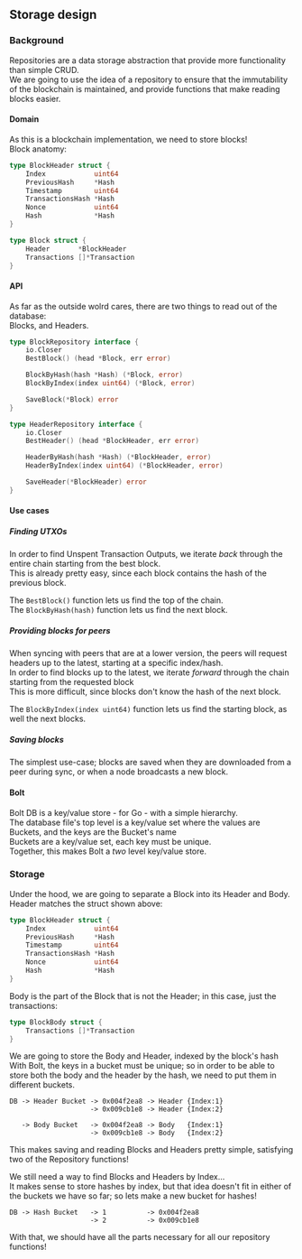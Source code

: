 ## Storage design

### Background

Repositories are a data storage abstraction that provide more functionality than simple CRUD.  
We are going to use the idea of a repository to ensure that the immutability of the blockchain is maintained, and provide functions that make reading blocks easier.

#### Domain

As this is a blockchain implementation, we need to store blocks!  
Block anatomy:

```go
type BlockHeader struct {
	Index            uint64
	PreviousHash     *Hash
	Timestamp        uint64
	TransactionsHash *Hash
	Nonce            uint64
	Hash             *Hash
}

type Block struct {
 	Header       *BlockHeader
 	Transactions []*Transaction
}
```

#### API

As far as the outside wolrd cares, there are two things to read out of the database:  
Blocks, and Headers.  

```go
type BlockRepository interface {
	io.Closer
	BestBlock() (head *Block, err error)

	BlockByHash(hash *Hash) (*Block, error)
	BlockByIndex(index uint64) (*Block, error)

	SaveBlock(*Block) error
}

type HeaderRepository interface {
	io.Closer
	BestHeader() (head *BlockHeader, err error)

	HeaderByHash(hash *Hash) (*BlockHeader, error)
	HeaderByIndex(index uint64) (*BlockHeader, error)

	SaveHeader(*BlockHeader) error
}
```

#### Use cases

##### Finding UTXOs

In order to find Unspent Transaction Outputs, we iterate *back* through the entire chain starting from the best block.  
This is already pretty easy, since each block contains the hash of the previous block.  

The `BestBlock()` function lets us find the top of the chain.  
The `BlockByHash(hash)` function lets us find the next block.

##### Providing blocks for peers

When syncing with peers that are at a lower version, the peers will request headers up to the latest, starting at a specific index/hash.  
In order to find blocks up to the latest, we iterate *forward* through the chain starting from the requested block  
This is more difficult, since blocks don't know the hash of the next block.

The `BlockByIndex(index uint64)` function lets us find the starting block, as well the next blocks.

##### Saving blocks

The simplest use-case; blocks are saved when they are downloaded from a peer during sync, or when a node broadcasts a new block.

#### Bolt

Bolt DB is a key/value store - for Go - with a simple hierarchy.  
The database file's top level is a key/value set where the values are Buckets, and the keys are the Bucket's name  
Buckets are a key/value set, each key must be unique.  
Together, this makes Bolt a *two* level key/value store.

### Storage

Under the hood, we are going to separate a Block into its Header and Body.  
Header matches the struct shown above:

```go
type BlockHeader struct {
	Index            uint64
	PreviousHash     *Hash
	Timestamp        uint64
	TransactionsHash *Hash
	Nonce            uint64
	Hash             *Hash
}
```

Body is the part of the Block that is not the Header; in this case, just the transactions:

```go
type BlockBody struct {
 	Transactions []*Transaction
}
```

We are going to store the Body and Header, indexed by the block's hash  
With Bolt, the keys in a bucket must be unique; 
so in order to be able to store both the body and the header by the hash, 
we need to put them in different buckets.

```
DB -> Header Bucket -> 0x004f2ea8 -> Header {Index:1}  
                    -> 0x009cb1e8 -> Header {Index:2}  
                    
   -> Body Bucket   -> 0x004f2ea8 -> Body   {Index:1}  
                    -> 0x009cb1e8 -> Body   {Index:2}
```

This makes saving and reading Blocks and Headers pretty simple, satisfying two of the Repository functions!  

We still need a way to find Blocks and Headers by Index...  
It makes sense to store hashes by index, but that idea doesn't fit in either of the buckets we have so far; so lets make a new bucket for hashes!

```
DB -> Hash Bucket   -> 1          -> 0x004f2ea8
                    -> 2          -> 0x009cb1e8
```

With that, we should have all the parts necessary for all our repository functions!
